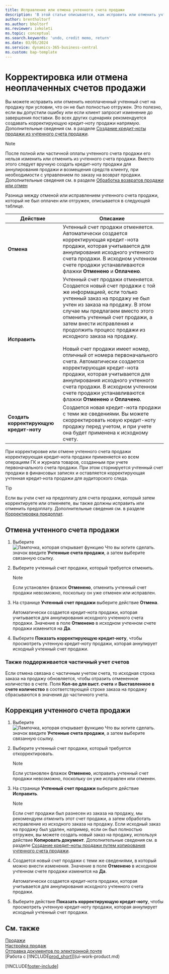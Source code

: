 ```yaml
---
title: Исправление или отмена учтенного счета продажи
description: 'В этой статье описывается, как исправить или отменить учтенный счет продажи и применить кредит-ноту продажи.'
author: brentholtorf
ms.author: bholtorf
ms.reviewer: ivkoleti
ms.topic: conceptual
ms.search.keywords: 'undo, credit memo, return'
ms.date: 03/05/2024
ms.service: dynamics-365-business-central
ms.custom: bap-template
---
```

# Корректировка или отмена неоплаченных счетов продажи

Вы можете исправить или отменить неоплаченный учтенный счет на продажу при условии, что он не был полностью отгружен. Это полезно, если вы допустили ошибку или если клиент запросит изменение до завершения поставки. Во всех других сценариях рекомендуется создавать корректирующую кредит-ноту продажи напрямую. Дополнительные сведения см. в разделе [Создание кредит-ноты продажи из учтенного счета продажи](sales-how-process-sales-returns-cancellations.md#to-create-a-sales-credit-memo-from-a-posted-sales-invoice).  

> [!NOTE]  
> После полной или частичной оплаты учтенного счета продажи его нельзя изменить или отменить из учтенного счета продажи. Вместо этого следует вручную создать кредит-ноту продажи для аннулирования продажи и возмещения средств клиенту, при необходимости с управлением по заказу на возврат продажи. Дополнительные сведения см. в разделе [Обработка возвратов продажи или отмен](sales-how-process-sales-returns-cancellations.md)

Разница между отменой или исправлением учтенного счета продажи, который не был оплачен или отгружен, описывается в следующей таблице.

| Действие | Описание |
| --- | --- |
| **Отмена** |Учтенный счет продажи отменяется. Автоматически создается корректирующая кредит-нота продажи, которая учитывается для аннулирования исходного учтенного счета продажи. В исходном учтенном счете продажи устанавливаются флажки **Отменено** и **Оплачено**. |
| **Исправить** |Учтенный счет продажи отменяется. Создается новый счет продажи с той же информацией, если только учтенный заказ на продажу не был учтен из заказа на продажу. В этом случае мы предлагаем вместо этого отменить учтенный счет продажи, а затем внести исправления и продолжить процесс продажи из исходного заказа на продажу. <br/><br/>Новый счет продажи имеет номер, отличный от номера первоначального счета. Автоматически создается корректирующая кредит-нота продажи, которая учитывается для аннулирования исходного учтенного счета продажи. В исходном учтенном счете продажи устанавливаются флажки **Отменено** и **Оплачено**. |
|**Создать корректирующую кредит-ноту**|Создается новая кредит-нота продажи с теми же сведениями. Вы можете скорректировать новую кредит-ноту продажу перед учетом, и при учете она будет применена к исходному счету. |

При корректировке или отмене учтенного счета продажи корректирующая кредит-нота продажи применяется ко всем операциям ГК и журнала товаров, созданным при учете первоначального счета продажи. При этом сторнируется учтенный счет продажи в финансовых записях и оставляется корректирующая учтенная кредит-нота продажи для аудиторского следа.  

> [!TIP]
> Если вы учли счет на предоплату для счета продажи, который затем корректируете или отменяете, вы также должны исправить или отменить предоплату. Дополнительные сведения см. в разделе [Корректировка предоплат](finance-how-to-correct-prepayments.md).

## Отмена учтенного счета продажи

1. Выберите ![Лампочка, которая открывает функцию Что вы хотите сделать.](media/ui-search/search_small.png "Что вы хотите сделать") значок введите **Учтенные счета продажи**, а затем выберите связанную ссылку.  
2. Выберите учтенный счет продажи, который требуется отменить.

    > [!NOTE]  
    > Если установлен флажок **Отменено**, отменить учтенный счет продажи невозможно, поскольку он уже отменен или исправлен.
3. На странице **Учтенный счет продажи** выберите действие **Отмена**.

    Автоматически создается кредит-нота продажи, которая учитывается для аннулирования исходного учтенного счета продажи. Значение в поле **Отменено** в исходном учтенном счете продажи изменится на **Да**.
4. Выберите **Показать корректирующую кредит-ноту**, чтобы просмотреть учтенную кредит-ноту продажи, которая аннулирует исходный учтенный счет продажи.

### Также поддерживается частичный учет счетов

Если отмена связана с частичным учетом счета, то исходная строка заказа на продажу обновляется, чтобы отразить отмененное количество в счете. Поля **Кол-во для выст. счета** и **Выставленное в счете количество** в соответствующей строке заказа на продажу сбрасываются в значения до частичного учета.

## Коррекция учтенного счета продажи

1. Выберите ![Лампочка, которая открывает функцию Что вы хотите сделать.](media/ui-search/search_small.png "Что вы хотите сделать") значок введите **Учтенные счета продажи**, а затем выберите связанную ссылку.  
2. Выберите учтенный счет продажи, который требуется откорректировать.

    > [!NOTE]  
    >   Если установлен флажок **Отменено**, исправить учтенный счет продажи невозможно, поскольку он уже исправлен или отменен.
3. На странице **Учтенный счет продажи** выберите действие **Исправить**.  

    > [!NOTE]
    > Если счет продажи был разнесен из заказа на продажу, мы рекомендуем *отменить* этот счет продажи, а затем обработать исправление из исходного заказа на продажу. Если исходный заказ на продажу был удален, например, если он был полностью отгружен, вы можете создать новый заказ на продажу, используя действие **Копировать документ**. Дополнительные сведения см. в разделе [Создание кредит-ноты продажи путем копирования учтенного счета продажи](sales-how-process-sales-returns-cancellations.md#to-create-a-sales-credit-memo-by-copying-a-posted-sales-invoice).
4. Создается новый счет продажи с теми же сведениями, в который можно внести изменения. Значение в поле **Отменено** в исходном учтенном счете продажи изменится на **Да**.

    Автоматически создается кредит-нота продажи, которая учитывается для аннулирования исходного учтенного счета продажи.
5. Выберите действие **Показать корректирующую кредит-ноту**, чтобы просмотреть учтенную кредит-ноту продажи, которая аннулирует исходный учтенный счет продажи.

## См. также

[Продажи](sales-manage-sales.md)  
[Настройка продаж](sales-setup-sales.md)  
[Отправка документов по электронной почте](ui-how-send-documents-email.md)  
[Работа с [!INCLUDE[prod_short](includes/prod_short.md)]](ui-work-product.md)


[!INCLUDE[footer-include](includes/footer-banner.md)]
